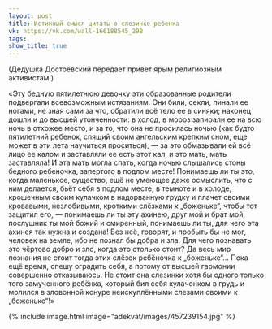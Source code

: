 ```yaml
---
layout: post
title: Истинный смысл цитаты о слезинке ребенка
vk: https://vk.com/wall-166188545_298
tags: 
show_title: true
---
```

(Дедушка Достоевский передает привет ярым религиозным активистам.)

«Эту бедную пятилетнюю девочку эти образованные родители подвергали всевозможным истязаниям. Они били, секли, пинали ее ногами, не зная сами за что, обратили всё тело ее в синяки; наконец дошли и до высшей утонченности: в холод, в мороз запирали ее на всю ночь в отхожее место, и за то, что она не просилась ночью (как будто пятилетний ребенок, спящий своим ангельским крепким сном, еще может в эти лета научиться проситься), — за это обмазывали ей всё лицо ее калом и заставляли ее есть этот кал, и это мать, мать заставляла! И эта мать могла спать, когда ночью слышались стоны бедного ребеночка, запертого в подлом месте! Понимаешь ли ты это, когда маленькое, существо, ещё не умеющее даже осмыслить, что с ним делается, бьёт себя в подлом месте, в темноте и в холоде, крошечным своим кулачком в надорванную грудку и плачет своими кровавыми, незлобивыми, кроткими слёзками к „боженьке“, чтобы тот защитил его, — понимаешь ли ты эту ахинею, друг мой и брат мой, послушник ты мой божий и смиренный, понимаешь ли ты, для чего эта ахинея так нужна и создана! Без неё, говорят, и пробыть бы не мог, человек на земле, ибо не познал бы добра и зла. Для чего познавать это чёртово добро и зло, когда это столько стоит? Да весь мир познания не стоит тогда этих слёзок ребёночка к „боженьке“… Пока ещё время, спешу оградить себя, а потому от высшей гармонии совершенно отказываюсь. Не стоит она слезинки хотя бы одного только того замученного ребёнка, который бил себя кулачонком в грудь и молился в зловонной конуре неискуплёнными слезами своими к „боженьке“!»

{% include image.html image="adekvat/images/457239154.jpg" %}